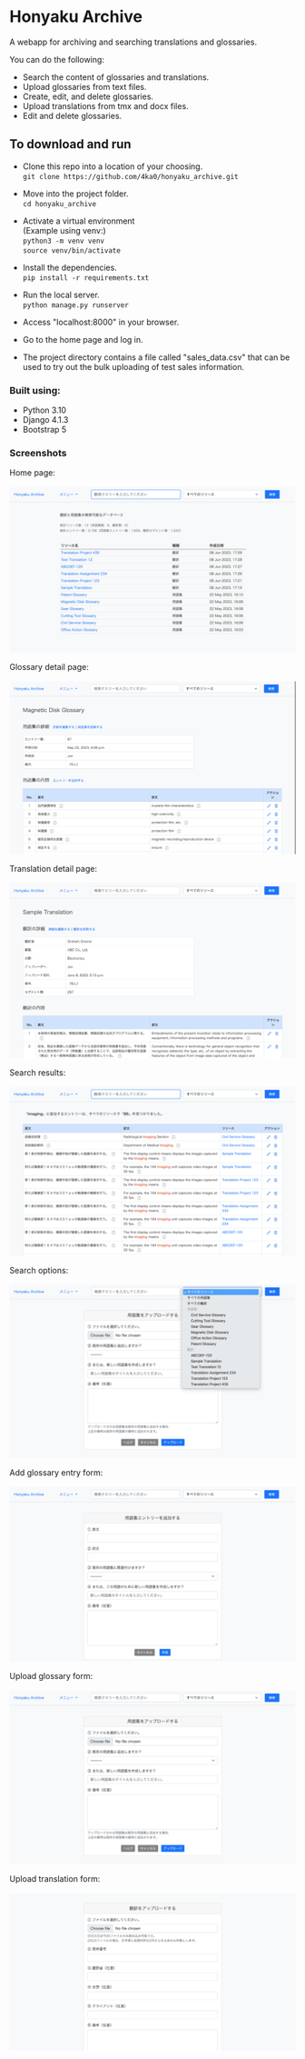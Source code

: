 # Honyaku Archive

A webapp for archiving and searching translations and glossaries.

You can do the following:
* Search the content of glossaries and translations.
* Upload glossaries from text files.
* Create, edit, and delete glossaries.
* Upload translations from tmx and docx files.
* Edit and delete glossaries.

## To download and run

* Clone this repo into a location of your choosing.<br>
`git clone https://github.com/4ka0/honyaku_archive.git`

* Move into the project folder.<br>
`cd honyaku_archive`

* Activate a virtual environment<br>
(Example using venv:)<br>
`python3 -m venv venv`<br>
`source venv/bin/activate`

* Install the dependencies.<br>
`pip install -r requirements.txt`

* Run the local server.<br>
`python manage.py runserver`

* Access "localhost:8000" in your browser.<br>

* Go to the home page and log in.<br>

* The project directory contains a file called "sales_data.csv" that can be used to try out the bulk uploading of test sales information.

### Built using:

* Python 3.10
* Django 4.1.3
* Bootstrap 5

### Screenshots

Home page:</br></br>
<img src="screenshots/home.png"></br>

Glossary detail page:</br></br>
<img src="screenshots/glossary-detail.png"></br>

Translation detail page:</br></br>
<img src="screenshots/translation-detail.png"></br>

Search results:</br></br>
<img src="screenshots/search-results.png"></br>

Search options:</br></br>
<img src="screenshots/dropdown.png"></br>

Add glossary entry form:</br></br>
<img src="screenshots/add-entry.png"></br>

Upload glossary form:</br></br>
<img src="screenshots/glossary-upload.png"></br>

Upload translation form:</br></br>
<img src="screenshots/translation-upload.png"></br>
